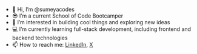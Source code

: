 - 👋 Hi, I’m @sumeyacodes
- 😎 I’m a current School of Code Bootcamper
- 👀 I’m interested in building cool things and exploring new ideas
- 💻 I’m currently learning full-stack development, including frontend and backend technologies
- 📫 How to reach me: [LinkedIn](https://www.linkedin.com/in/sumeyaahmed), [X](https://x.com/sumeyacodes)


<!---
sumeyacodes/sumeyacodes is a ✨ special ✨ repository because its `README.md` (this file) appears on your GitHub profile.
You can click the Preview link to take a look at your changes.
--->
